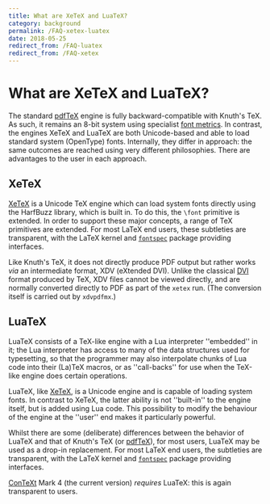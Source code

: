 ```yaml
---
title: What are XeTeX and LuaTeX?
category: background
permalink: /FAQ-xetex-luatex
date: 2018-05-25
redirect_from: /FAQ-luatex
redirect_from: /FAQ-xetex
---
```


# What are XeTeX and LuaTeX?

The standard [pdfTeX](FAQ-pdftex) engine is fully backward-compatible with
Knuth's TeX. As such, it remains an 8-bit system using specialist [font
metrics](FAQ-tfm). In contrast, the engines XeTeX and LuaTeX are both
Unicode-based and able to load standard system (OpenType) fonts. Internally,
they differ in approach: the same outcomes are reached using very different
philosophies. There are advantages to the user in each approach.

## XeTeX

[XeTeX](http://scripts.sil.org/xetex) is a Unicode TeX engine which can load
system fonts directly using the HarfBuzz library, which is built in. To do
this, the `\font` primitive is extended. In order to support these major
concepts, a range of TeX primitives are extended. For most LaTeX end users,
these subtleties are transparent, with the LaTeX kernel and
[`fontspec`](https://ctan.org/pkg/fontspec) package providing interfaces.

Like Knuth's TeX, it does not directly produce PDF output but rather works
_via_ an intermediate format, XDV (eXtended DVI). Unlike the classical
[DVI](FAQ-dvi) format produced by TeX, XDV files cannot be viewed directly, and
are normally converted directly to PDF as part of the `xetex` run. (The
conversion itself is carried out by `xdvpdfmx`.)

## LuaTeX

LuaTeX consists of a TeX-like engine with a Lua interpreter ''embedded'' in it;
the Lua interpreter has access to many of the data structures used for
typesetting, so that the programmer may also interpolate chunks of Lua code
into their (La)TeX macros, or as ''call-backs'' for use when the TeX-like
engine does certain operations.

LuaTeX, like [XeTeX](FAQ-xetex), is a Unicode engine and is capable of loading
system fonts. In contrast to XeTeX, the latter ability is not ''built-in'' to
the engine itself, but is added using Lua code. This possibility to modify the
behaviour of the engine at the ''user'' end makes it particularly powerful.

Whilst there are some (deliberate) differences between the behavior of LuaTeX
and that of Knuth's TeX (or [pdfTeX](FAQ-pdftex)), for most users, LuaTeX may
be used as a drop-in replacement. For most LaTeX end users, the subtleties are
transparent, with the LaTeX kernel and
[`fontspec`](https://ctan.org/pkg/fontspec) package providing interfaces.

[ConTeXt](FAQ-context) Mark&nbsp;4 (the current version) _requires_ LuaTeX:
this is again transparent to users.